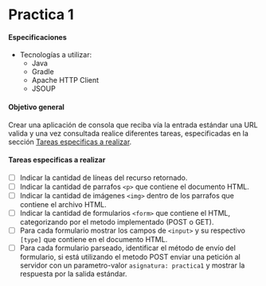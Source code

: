 # Practica 1

#### Especificaciones

- Tecnologías a utilizar:
  - Java
  - Gradle
  - Apache HTTP Client
  - JSOUP

#### Objetivo general

Crear una aplicación de consola que reciba vía la entrada estándar una URL valida y una vez consultada realice diferentes tareas, especificadas en la sección [Tareas especificas a realizar](#tareas-especificas-a-realizar).

#### Tareas especificas a realizar

- [ ] Indicar la cantidad de líneas del recurso retornado.
- [ ] Indicar la cantidad de parrafos `<p>` que contiene el documento HTML.
- [ ] Indicar la cantidad de imágenes `<img>` dentro de los parrafos que contiene el archivo HTML.
- [ ] Indicar la cantidad de formularios `<form>` que contiene el HTML, categorizando por el metodo implementado (POST o GET).
- [ ] Para cada formulario mostrar los campos de `<input>` y su respectivo `[type]` que contiene en el documento HTML.
- [ ] Para cada formulario parseado, identificar el método de envío del formulario, si está utilizando el metodo POST enviar una petición al servidor con un parametro-valor `asignatura: practica1` y mostrar la respuesta por la salida estándar.
